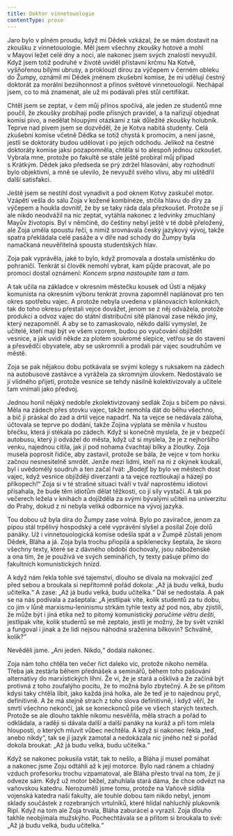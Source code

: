 ```yaml
---
title: Doktor vinnetouologie
contentType: prose
---
```


Jaro bylo v plném proudu, když mi Dědek vzkázal, že se mám dostavit na zkoušku z vinnetouologie. Měl jsem všechny zkoušky hotové a mohl v Mayovi ležet celé dny a noci, ale nakonec jsem svých znalostí nevyužil. Když jsem totiž podruhé v životě uviděl přístavní krčmu Na Kotvě, vyšňořenou bílými ubrusy, a proklouzl dírou za výčepem v černém obleku do Žumpy, oznámil mi Dědek jménem zkušební komise, že mi udělují čestný doktorát za morální bezúhonnost a přínos světové vinnetouologii. Nechápal jsem, co to má znamenat, ale už mi podávali přes stůl certifikát.

Chtěl jsem se zeptat, v čem můj přínos spočívá, ale jeden ze studentů mne poučil, že zkoušky probíhají podle přísných pravidel, a ta nařizují objednat komisi pivo, a nedělat hloupými otázkami z tak důležité zkoušky holubník. Teprve nad pivem jsem se dozvěděl, že je Kotva nabitá studenty. Celá zkušební komise včetně Dědka se totiž chystá k promocím, a není jasné, jestli se doktoráty budou udělovat i po jejich odchodu. Jelikož na čestné doktoráty komise jaksi pozapomněla, chtěla si to alespoň jednou ozkoušet. Vybrala mne, protože po fakultě se stále ještě probíral můj případ s Krátkým. Dědek jako předseda se prý zdržel hlasování, aby rozhodnutí bylo objektivní, a mně se ulevilo, že nevyužil svého vlivu, aby mi uštědřil další satisfakci.

Ještě jsem se nestihl dost vynadivit a pod oknem Kotvy zaskučel motor. Vzápětí vešla do sálu Zoja v kožené kombinéze, strčila hlavu do díry za výčepem a houkla dovnitř, že by se taky ráda dala přezkoušet. Protože se jí ale nikdo neodvážil na nic zeptat, vytáhla nakonec z ledvinky zmuchlaný Mayův životopis. Byl v němčině, do češtiny nebyl ještě v té době přeložený, ale Zoja uměla spoustu řečí, s nimiž srovnávala český jazykový vývoj, takže spatra překládala celé pasáže a v díře nad schody do Žumpy byla namačkaná neuvěřitelná spousta studentských hlav.

Zoja pak vyprávěla, jaké to bylo, když promovala a dostala umístěnku do pohraničí. Tenkrát si člověk nemohl vybrat, kam půjde pracovat, ale po promoci dostal oznámení: _Koncem srpna nastoupíte tam a tam._

A tak učila na základce v okresním městečku kousek od Ústí a nějaký komunista na okresním výboru tenkrát zrovna zapomněl naplánovat pro ten okres spotřebu vajec. A protože nebyla uvedena v plánovacích kolonkách, tak do toho okresu přestali vejce dovážet, jenom se z něj odvážela, protože produkci a odvoz vajec do státní distribuční sítě plánoval zase někdo jiný, který nezapomněl. A aby se to zamaskovalo, někdo další vymyslel, že učitelé, kteří mají být ve všem vzorem, budou po vyučování objíždět vesnice, a jak uvidí někde za plotem soukromé slepice, vetřou se do stavení a přesvědčí obyvatele, aby se uskromnili a prodali pár vajec soudruhům ve městě.

Zoja se pak nějakou dobu potkávala se svými kolegy s ruksakem na zádech na autobusové zastávce a vyrážela za skromným úlovkem. Nedostávalo se jí vlídného přijetí, protože vesnice se tehdy násilně kolektivizovaly a učitele tam vnímali jako předvoj.

Jednou honil nějaký nedobře zkolektivizovaný sedlák Zoju s bičem po návsi. Měla na zádech přes stovku vajec, takže nemohla dát do běhu všechno, a bič ji práskal do zad a drtil vejce napadrť. Na ta vejce se nedávala záloha, účtovala se teprve po dodání, takže Zojina výplata se měnila v hustou břečku, která jí stékala po zádech. Když si konečně myslela, že je v bezpečí autobusu, který ji odvážel do města, když už si myslela, že je z nejhoršího venku, najednou cítila, jak jí pod nohama čvachtají bílky a žloutky. Zoja musela poprosit řidiče, aby zastavil, protože se bála, že vejce v tom horku začnou nesnesitelně smrdět. Jenže mezi lidmi, kteří na ni z okýnek koukali, byl i uvědomělý soudruh a ten začal řvát: „Bodejť by bylo ve městech dost vajec, když vesnice objíždějí diverzanti a ta vejce roztloukají a házejí po příkopech!“ Zoja si v té strašné situaci tváří v tvář naprostému idiotovi přísahala, že bude těm idiotům dělat těžkosti, co jí síly vystačí. A tak po večerech ležela v knihách a dojížděla za svými bývalými učiteli na univerzitu do Prahy, dokud z ní nebyla veliká odbornice na vývoj jazyka.

Tou dobou už byla díra do Žumpy zase volná. Bylo po zavíračce, jenom za pípou stál trpělivý hospodský a celé vyprávění slyšel a posílal Zoje dolů panáky. Už i vinnetouologická komise odešla spát a v Žumpě zůstali jenom Dědek, Bláha a já. Zoja byla trochu přiopilá a spiklenecky šeptala, že skoro všechny texty, které se z dávného období dochovaly, jsou náboženské a ona tím, že je používá ve svých seminářích, ty texty pašuje přímo do fakultních komunistických hnízd.

A když nám řekla tohle své tajemství, dlouho se dívala na mokvající zeď před sebou a broukala si nepřítomně pořád dokola: „Až já budu velká, budu učitelka.“ A zase: „Až já budu velká, budu učitelka.“ Dál se nedostala. A pak se na nás podívala a zašeptala: „A jestlipak víte, kolik studentů za tu dobu, co jim v lůně marxismu-leninismu strkám tyhle texty až pod nos, aby zjistili, že může být i jiná etika než to pitomý komunistický _poručíme větru dešti_, jestlipak víte, kolik studentů se mě zeptalo, jestli je možný, že by svět vznikl a fungoval i jinak a že lidi nejsou náhodná sraženina bílkovin? Schválně, kolik?“

Nevěděli jsme. „Ani jeden. Nikdo,“ dodala nakonec.

Zoja nám toho chtěla ten večer říct daleko víc, protože nikoho neměla. Třeba jak zestárla během přednášek a seminářů, během toho pašování alternativy do marxistických líhní. Že ví, že je stará a ošklivá a že začíná být protivná z toho zoufalýho pocitu, že to možná bylo zbytečný. A že se přitom kdysi taky chtěla líbit, jako každá jiná holka, ale že teď je to najednou pryč, definitivně. A že má stejně strach z toho slova definitivně, i když věří, že smrtí všechno nekončí, jak se koneckonců píše ve všech starých textech. Protože se ale dlouho takhle nikomu nesvěřila, měla strach a pořád to odkládala, a raději si dávala další a další panáky na kuráž a při tom mlela hlouposti, o kterých mluvit vůbec nechtěla. A když si nakonec řekla „teď, anebo nikdy“, tak se jí jazyk zamotal a nedokázala nic jiného než si pořád dokola broukat: „Až já budu velká, budu učitelka.“

Když se nakonec pokusila vstát, tak to nešlo, a Bláha jí musel pomáhat a nakonec jsme Zoju odtáhli až k její motorce. Bylo nad ránem a chladný vzduch profesorku trochu vzpamatoval, ale Bláha přesto trval na tom, že ji odveze sám. Když už motor běžel, zahuhlala stará dáma, že chce odvézt na vaňovskou katedru. Nerozuměli jsme tomu, protože na Vaňově sídlila vojenská katedra naší fakulty, ale touhle dobou tam nikdo nebyl, jenom sklady součástek z rozebraných vrtulníků, které hlídal nahluchlý plukovník Ripl. Když na tom ale Zoja trvala, Bláha zaburácel a vyrazil. Zoja dlouho takhle neobjímala mužskýho. Pochechtávala se a přitom si broukala to své: „Až já budu velká, budu učitelka.“
